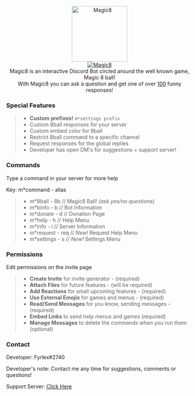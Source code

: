 <div align="center">
<img src="https://i.imgur.com/5zAi5QU.png" width="150" height="150" alt="Magic8" class="center">
<br>
<a href="https://top.gg/bot/484148705507934208" >
  <img src="https://top.gg/api/widget/484148705507934208.svg?usernamecolor=9a00ff&topcolor=1F1F1F" alt="Magic8" />
</a><br>
</div>


<div align="center">
  Magic8 is an interactive Discord Bot circled around the well known game, Magic 8 ball!<br>
  With Magic8 you can ask a question and get one of over <u>100</u> funny responses!
</div>


### Special Features
> - **Custom prefixes!** `m*settings prefix`
> - Custom 8ball responses for your server
> - Custom embed color for 8ball
> - Restrict 8ball command to a specific channel
> - Request responses for the global replies
> - Developer has open DM's for suggestions + support server!


### Commands 
<p>Type a command in your server for more help</p>
<p>Key: m*command - alias</p>

> - m\*8ball - 8b // Magic8 Ball! *(ask yes/no questions)*
> - m\*binfo - b // Bot Information
> - m\*donate - d // Donation Page
> - m\*help - h // Help Menu
> - m\*info - i // Server Information
> - m\*request - req // *New!* Request Help Menu
> - m\*settings - s // *New!* Settings Menu


### Permissions
<p>Edit permissions on the invite page</p>

> - **Create Invite** for invite generator - (required)
> - **Attach Files** for future features - (will be required)
> - **Add Reactions** for small upcoming features - (required)
> - **Use External Emojis** for games and menus - (required)
> - **Read/Send Messages** for you know, sending messages - (required)
> - **Embed Links** to send help menus and games (required)
> - **Manage Messages** to delete the commands when you run them (optional)


### Contact
Developer: Fyrlex#2740

Developer's note: Contact me any time for suggestions, comments or questions!

Support Server: [Click Here](https://dicsord.gg/MYKfu5Q)

